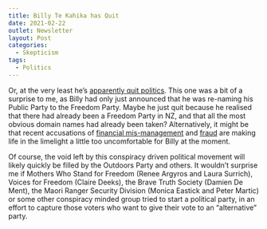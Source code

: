 ```yaml
---
title: Billy Te Kahika has Quit
date: 2021-02-22
outlet: Newsletter
layout: Post
categories:
  - Skepticism
tags:
  - Politics
---
```


Or, at the very least he’s [apparently quit politics](https://www.rnz.co.nz/news/political/436757/billy-te-kahika-quits-politics-shuts-down-new-zealand-public-party). This one was a bit of a surprise to me, as Billy had only just announced that he was re-naming his Public Party to the Freedom Party. Maybe he just quit because he realised that there had already been a Freedom Party in NZ, and that all the most obvious domain names had already been taken? Alternatively, it might be that recent accusations of [financial mis-management](https://www.nzpublicparty.org.nz/) and [fraud](https://thisquality.com/billy-te-kahika-and-vinny-eastwood-admit-200000-business-loan-fraud-video/) are making life in the limelight a little too uncomfortable for Billy at the moment.

<!-- more -->

Of course, the void left by this conspiracy driven political movement will likely quickly be filled by the Outdoors Party and others. It wouldn’t surprise me if Mothers Who Stand for Freedom (Renee Argyros and Laura Surrich), Voices for Freedom (Claire Deeks), the Brave Truth Society (Damien De Ment), the Maori Ranger Security Division (Monica Eastick and Peter Martic) or some other conspiracy minded group tried to start a political party, in an effort to capture those voters who want to give their vote to an “alternative” party.
